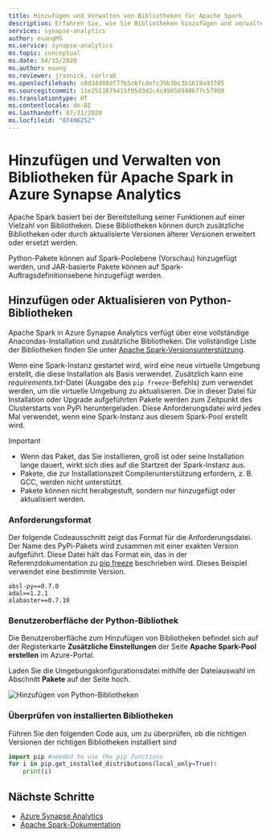 ```yaml
---
title: Hinzufügen und Verwalten von Bibliotheken für Apache Spark
description: Erfahren Sie, wie Sie Bibliotheken hinzufügen und verwalten, die von Apache Spark in Azure Synapse Analytics verwendet werden.
services: synapse-analytics
author: euangMS
ms.service: synapse-analytics
ms.topic: conceptual
ms.date: 04/15/2020
ms.author: euang
ms.reviewer: jrasnick, carlrab
ms.openlocfilehash: c0d34d80df77b5c6fcdefc39b3bc3b1619a93705
ms.sourcegitcommit: 11e2521679415f05d3d2c4c49858940677c57900
ms.translationtype: HT
ms.contentlocale: de-DE
ms.lasthandoff: 07/31/2020
ms.locfileid: "87496252"
---
```

# <a name="add-and-manage-libraries-for-apache-spark-in-azure-synapse-analytics"></a>Hinzufügen und Verwalten von Bibliotheken für Apache Spark in Azure Synapse Analytics

Apache Spark basiert bei der Bereitstellung seiner Funktionen auf einer Vielzahl von Bibliotheken. Diese Bibliotheken können durch zusätzliche Bibliotheken oder durch aktualisierte Versionen älterer Versionen erweitert oder ersetzt werden.

Python-Pakete können auf Spark-Poolebene (Vorschau) hinzugefügt werden, und JAR-basierte Pakete können auf Spark-Auftragsdefinitionsebene hinzugefügt werden.

## <a name="add-or-update-python-libraries"></a>Hinzufügen oder Aktualisieren von Python-Bibliotheken

Apache Spark in Azure Synapse Analytics verfügt über eine vollständige Anacondas-Installation und zusätzliche Bibliotheken. Die vollständige Liste der Bibliotheken finden Sie unter [Apache Spark-Versionsunterstützung](apache-spark-version-support.md).

Wenn eine Spark-Instanz gestartet wird, wird eine neue virtuelle Umgebung erstellt, die diese Installation als Basis verwendet. Zusätzlich kann eine *requirements.txt*-Datei (Ausgabe des `pip freeze`-Befehls) zum verwendet werden, um die virtuelle Umgebung zu aktualisieren. Die in dieser Datei für Installation oder Upgrade aufgeführten Pakete werden zum Zeitpunkt des Clusterstarts von PyPi heruntergeladen. Diese Anforderungsdatei wird jedes Mal verwendet, wenn eine Spark-Instanz aus diesem Spark-Pool erstellt wird.

> [!IMPORTANT]
>
> - Wenn das Paket, das Sie installieren, groß ist oder seine Installation lange dauert, wirkt sich dies auf die Startzeit der Spark-Instanz aus.
> - Pakete, die zur Installationszeit Compilerunterstützung erfordern, z. B. GCC, werden nicht unterstützt.
> - Pakete können nicht herabgestuft, sondern nur hinzugefügt oder aktualisiert werden.

### <a name="requirements-format"></a>Anforderungsformat

Der folgende Codeausschnitt zeigt das Format für die Anforderungsdatei. Der Name des PyPi-Pakets wird zusammen mit einer exakten Version aufgeführt. Diese Datei hält das Format ein, das in der Referenzdokumentation zu [pip freeze](https://pip.pypa.io/en/stable/reference/pip_freeze/) beschrieben wird. Dieses Beispiel verwendet eine bestimmte Version. 

```
absl-py==0.7.0
adal==1.2.1
alabaster==0.7.10
```

### <a name="python-library-user-interface"></a>Benutzeroberfläche der Python-Bibliothek

Die Benutzeroberfläche zum Hinzufügen von Bibliotheken befindet sich auf der Registerkarte **Zusätzliche Einstellungen** der Seite **Apache Spark-Pool erstellen** im Azure-Portal.

Laden Sie die Umgebungskonfigurationsdatei mithilfe der Dateiauswahl im Abschnitt **Pakete** auf der Seite hoch.

![Hinzufügen von Python-Bibliotheken](./media/apache-spark-azure-portal-add-libraries/add-python-libraries.png "Hinzufügen von Python-Bibliotheken")

### <a name="verify-installed-libraries"></a>Überprüfen von installierten Bibliotheken

Führen Sie den folgenden Code aus, um zu überprüfen, ob die richtigen Versionen der richtigen Bibliotheken installiert sind

```python
import pip #needed to use the pip functions
for i in pip.get_installed_distributions(local_only=True):
    print(i)
```

## <a name="next-steps"></a>Nächste Schritte

- [Azure Synapse Analytics](https://docs.microsoft.com/azure/synapse-analytics)
- [Apache Spark-Dokumentation](https://spark.apache.org/docs/2.4.4/)
